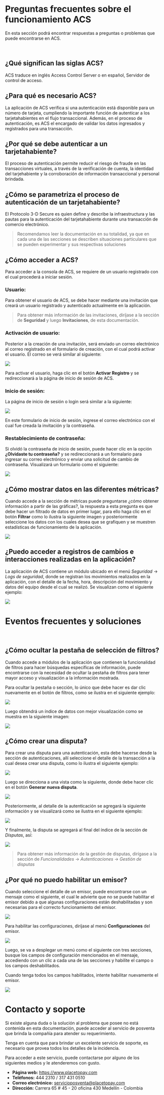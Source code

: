 <!--
type: tab
title: Preguntas frecuentes
-->

# Preguntas frecuentes sobre el funcionamiento ACS

En esta sección podrá encontrar respuestas a preguntas o problemas que puede encontrarse en ACS.

<br>

## ¿Qué significan las siglas ACS?

ACS traduce en inglés Access Control Server o en español, Servidor de control de acceso.

## ¿Para qué es necesario ACS?

La aplicación de ACS verifica si una autenticación está disponible para un número de tarjeta, cumpliendo la importante función de autenticar a los tarjetahabientes en el flujo transaccional. Además, en el proceso de autenticación, es ACS el encargado de validar los datos ingresados y registrados para una transacción.

## ¿Por qué se debe autenticar a un tarjetahabiente?

El proceso de autenticación permite reducir el riesgo de fraude en las transacciones virtuales, a través de la  verificación de cuenta, la identidad del tarjehabiente y la corroboración de información transaccional y personal brindada.

## ¿Cómo se parametriza el proceso de autenticación de un tarjetahabiente?

El Protocolo 3-D Secure es quien define y describe la infraestructura y las pautas para la autenticación del tarjetahabiente durante una transacción de comercio electrónico.


> Recomendamos leer la documentación en su totalidad, ya que en cada una de las secciones se describen situaciones particulares que se pueden experimentar y sus respectivas soluciones

## ¿Cómo acceder a ACS?

Para acceder a la consola de ACS, se requiere de un usuario registrado con el cual procederá a iniciar sesión. 

### Usuario:
Para obtener el usuario de ACS, se debe hacer mediante una invitación que creará un usuario registrado y autenticado actualmente en la aplicación.

> Para obtener más información de las invitaciones, diríjase a la sección de **Seguridad** y luego **Invitaciones**, de esta documentación.

### Activación de usuario:

Posterior a la creación de una invitación, será enviado un correo electrónico al correo registrado en el formulario de creación, con el cual podrá activar el usuario. El correo se verá similar al siguiente:

![](https://wiki.placetopay.com/images/b/be/Invitation-email.png)

Para activar el usuario, haga clic en el botón **Activar Registro** y se redireccionará a la página de inicio de sesión de ACS.

### Inicio de sesión:

La página de inicio de sesión o login será similar a la siguiente:

![](https://wiki.placetopay.com/images/5/5f/Login-acs-update.png)

En este formulario de inicio de sesión, ingrese el correo electrónico con el cual fue creada la invitación y la contraseña.

### Restablecimiento de contraseña:

Si olvidó la contraseña de inicio de sesión, puede hacer clic en la opción **¿Olvidaste tu contraseña?** y se redireccionará a un formalario para ingresar su correo electrónico y enviar una solicitud de cambio de contraseña. Visualizará un formulario como el siguiente:

![](https://wiki.placetopay.com/images/a/ad/Password-login.png)


## ¿Cómo mostrar datos en las diferentes métricas?

Cuando accede a la sección de métricas puede preguntarse ¿cómo obtener información a partir de las gráficas?, la respuesta a esta pregunta es que debe hacer un filtrado de datos en primer lugar, para ello haga clic en el botón **Filtrar** como lo ilustra la siguiente imagen y posteriormente seleccione los datos con los cuales desea que se grafiquen y se muestren estadísticas de funcionamiento de la aplicación.

![](https://wiki.placetopay.com/images/5/55/Hide-filters.png)


## ¿Puedo acceder a registros de cambios e interacciones realizadas en la aplicación?

La aplicación de ACS contiene un módulo ubicado en el menú *Seguridad* -> *Logs de seguridad*, donde se registran los movimientos realizados en la aplicación, con el detalle de la fecha, hora, descripción del movimiento y datos del equipo desde el cual se realizó. Se visualizan como el siguiente ejemplo:

![](https://wiki.placetopay.com/images/e/e8/Acs-log.png)

<!--
type: tab
title: Eventos frecuentes
-->

# Eventos frecuentes y soluciones 

<br>

## ¿Cómo ocultar la pestaña de selección de filtros?

Cuando accede a módulos de la aplicación que contienen la funcionalidad de filtros para hacer búsquedas específicas de información, puede encontrarse con la necesidad de ocultar la pestaña de filtros para tener mayor acceso y visualización a la información mostrada.

Para ocultar la pestaña o sección, lo único que debe hacer es dar clic nuevamente en el botón de filtros, como se ilustra en el siguiente ejemplo:

![](https://wiki.placetopay.com/images/1/18/Hide-filters-auth.png)

Luego obtendrá un índice de datos con mejor visualización como se muestra en la siguiente imagen:

![](https://wiki.placetopay.com/images/7/73/Occult-filters.png)


## ¿Cómo crear una disputa?

Para crear una disputa para una autenticación, esta debe hacerse desde la sección de autenticaciones, allí seleccione el detalle de la transacción a la cual desea crear una disputa, como lo ilustra el siguiente ejemplo:

![](https://wiki.placetopay.com/images/c/c3/Select-auth.png)

Luego se direcciona a una vista como la siguiente, donde debe hacer clic en el botón **Generar nueva disputa**.

![](https://wiki.placetopay.com/images/0/0b/Save-dispute.png)

Posteriormente, al detalle de la autenticación se agregará la siguiente información y se visualizará como se ilustra en el siguiente ejemplo:

![](https://wiki.placetopay.com/images/8/88/Open-dispute.png)

Y finalmente, la disputa se agregará al final del índice de la sección de *Disputas*, así:

![](https://wiki.placetopay.com/images/f/f3/Disputes-menu.png)

> Para obtener más información de la gestión de disputas, dirígase a la sección de *Funcionalidades* -> *Autenticaciones* -> *Gestión de disputas*

## ¿Por qué no puedo habilitar un emisor?

Cuando seleccione el detalle de un emisor, puede encontrarse con un mensaje como el siguiente, el cual le advierte que no se puede habilitar el emisor debido a que algunas configuraciones están deshabilitadas y son necesarias para el correcto funcionamiento del emisor.

![](https://wiki.placetopay.com/images/1/19/Issuer-message.png)

Para habilitar las configuraciones, diríjase al menú **Configuraciones** del emisor.

![](https://wiki.placetopay.com/images/d/d8/Issuer-menus.png)

Luego, se va a desplegar un menú como el siguiente con tres secciones, busque los campos de configuración mencionados en el mensaje, accediendo con un clic a cada una de las secciones y habilite el campo o los campos deshabilitados.

Cuando tenga todos los campos habilitados, intente habilitar nuevamente el emisor.

![](https://wiki.placetopay.com/images/a/a3/Enable-setting.png)


<!--
type: tab
title: Contáctenos
-->

# Contacto y soporte

Si existe alguna duda o la solución al problema que posee no está contenida en esta documentación, puede acceder al servicio de posventa que brinda la compañía para atender su requerimiento.

Tenga en cuenta que para brindar un excelente servicio de soporte, es necesario que provea todos los detalles de la incidencia. 

Para acceder a este servicio, puede contactarse por alguno de los siguientes medios y le atenderemos con gusto.

  - **Página web:** https://www.placetopay.com
  - **Teléfonos:** 444 2310 / 317 431 0510
  - **Correo electrónico:** servicioposventa@placetopay.com
  - **Dirección:** Carrera 65 # 45 - 20 oficina 430 Medellín - Colombia


<!-- type: tab-end -->